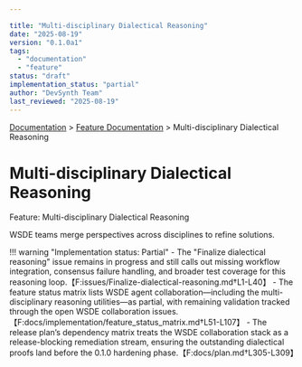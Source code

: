 ```yaml
---

title: "Multi-disciplinary Dialectical Reasoning"
date: "2025-08-19"
version: "0.1.0a1"
tags:
  - "documentation"
  - "feature"
status: "draft"
implementation_status: "partial"
author: "DevSynth Team"
last_reviewed: "2025-08-19"
---
```

<div class="breadcrumbs">
<a href="../index.md">Documentation</a> &gt; <a href="index.md">Feature Documentation</a> &gt; Multi-disciplinary Dialectical Reasoning
</div>

# Multi-disciplinary Dialectical Reasoning

Feature: Multi-disciplinary Dialectical Reasoning

WSDE teams merge perspectives across disciplines to refine solutions.

!!! warning "Implementation status: Partial"
    - The "Finalize dialectical reasoning" issue remains in progress and still calls out missing workflow integration, consensus failure handling, and broader test coverage for this reasoning loop.【F:issues/Finalize-dialectical-reasoning.md†L1-L40】
    - The feature status matrix lists WSDE agent collaboration—including the multi-disciplinary reasoning utilities—as partial, with remaining validation tracked through the open WSDE collaboration issues.【F:docs/implementation/feature_status_matrix.md†L51-L107】
    - The release plan’s dependency matrix treats the WSDE collaboration stack as a release-blocking remediation stream, ensuring the outstanding dialectical proofs land before the 0.1.0 hardening phase.【F:docs/plan.md†L305-L309】
